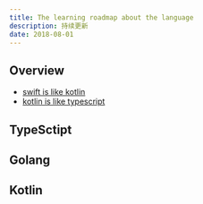 ```yaml
---
title: The learning roadmap about the language
description: 持续更新
date: 2018-08-01
---
```


## Overview

- [swift is like kotlin](http://nilhcem.com/swift-is-like-kotlin)
- [kotlin is like typescript](https://gi-no.github.io/kotlin-is-like-typescript)

## TypeSctipt

## Golang

## Kotlin
